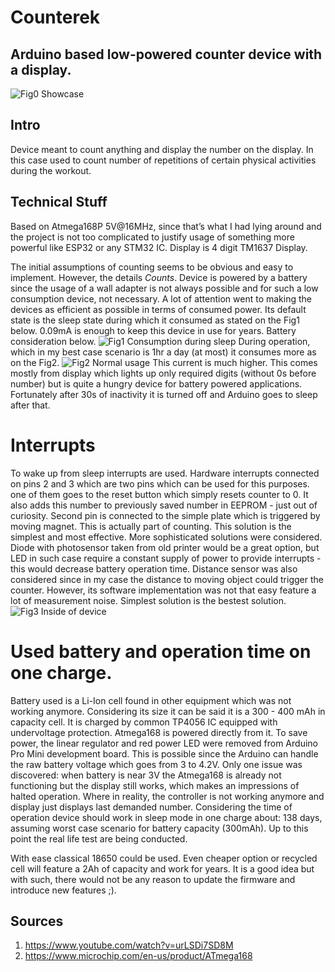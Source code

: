 # Counterek
## Arduino based low-powered counter device with a display.
![Fig0 Showcase](showcase.jpg)
## Intro
Device meant to count anything and display the number on the display. In this case used to count number of repetitions of certain physical activities during the workout. 

## Technical Stuff
Based on Atmega168P 5V@16MHz, since that’s what I had lying around and the project is not too complicated to justify usage of something more powerful like ESP32 or any STM32 IC.
Display is 4 digit TM1637 Display. 

The initial assumptions of counting seems to be obvious and easy to implement. However, the details _Counts_. Device is powered by a battery since the usage of a wall adapter is not always possible and for such a low consumption device, not necessary. A lot of attention went to making the devices as efficient as possible in terms of consumed power. Its default state is the sleep state during which it consumed as stated on the Fig1 below. 0.09mA is enough to keep this device in use for years. Battery consideration below. 
![Fig1 Consumption during sleep](sleep.jpg)
During operation, which in my best case scenario is 1hr a day (at most) it consumes more as on the Fig2. 
![Fig2 Normal usage](normal.jpg)
This current is much higher. This comes mostly from display which lights up only required digits (without 0s before number) but is quite a hungry device for battery powered applications. Fortunately after 30s of inactivity it is turned off and Arduino goes to sleep after that. 

# Interrupts
To wake up from sleep interrupts are used. Hardware interrupts connected on pins 2 and 3 which are two pins which can be used for this purposes. one of them goes to the reset button which simply resets counter to 0. It also adds this number to previously saved number in EEPROM - just out of curiosity. Second pin is connected to the simple plate which is triggered by moving magnet. This is actually part of counting. This solution is the simplest and most effective. More sophisticated solutions were considered. Diode with photosensor taken from old printer would be a great option, but LED in such case require a constant supply of power to provide interrupts - this would decrease battery operation time. Distance sensor was also considered since in my case the distance to moving object could trigger the counter. However, its software implementation was not that easy feature a lot of measurement noise. Simplest solution is the bestest solution.
![Fig3 Inside of device](inside.jpg)

# Used battery and operation time on one charge. 
Battery used is a Li-Ion cell found in other equipment which was not working anymore. Considering its size it can be said it is a 300 - 400 mAh in capacity cell. It is charged by common TP4056 IC equipped with undervoltage protection. 
Atmega168 is powered directly from it. To save power, the linear regulator and red power LED were removed from Arduino Pro Mini development board. This is possible since the Arduino can handle the raw battery voltage which goes from 3 to 4.2V. Only one issue was discovered: when battery is near 3V the Atmega168 is already not functioning but the display still works, which makes an impressions of halted operation. Where in reality, the controller is not working anymore and display just displays last demanded number. 
Considering the time of operation device should work in sleep mode in one charge about: 138 days, assuming worst case scenario for battery capacity (300mAh). Up to this point the real life test are being conducted. 

With ease classical 18650 could be used. Even cheaper option or recycled cell will feature a 2Ah of capacity and work for years. It is a good idea but with such, there would not be any reason to update the firmware and introduce new features ;).

## Sources
1) https://www.youtube.com/watch?v=urLSDi7SD8M
2) https://www.microchip.com/en-us/product/ATmega168

